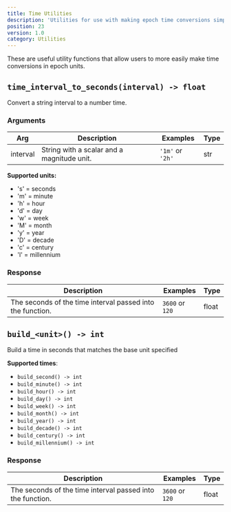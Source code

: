 ```yaml
---
title: Time Utilities
description: 'Utilities for use with making epoch time conversions simpler.'
position: 23
version: 1.0
category: Utilities
---
```


These are useful utility functions that allow users to more easily make time conversions in epoch units.

## `time_interval_to_seconds(interval) -> float`

Convert a string interval to a number time.

### Arguments

| Arg      | Description                                | Examples         | Type |
| -------- | ------------------------------------------ | ---------------- | ---- |
| interval | String with a scalar and a magnitude unit. | `'1m'` or `'2h'` | str  |

**Supported units:**

- 's' = seconds
- 'm' = minute
- 'h' = hour
- 'd' = day
- 'w' = week
- 'M' = month
- 'y' = year
- 'D' = decade
- 'c' = century
- 'l' = millennium

### Response

| Description                                                | Examples        | Type  |
| ---------------------------------------------------------- | --------------- | ----- |
| The seconds of the time interval passed into the function. | `3600` or `120` | float |

## `build_<unit>() -> int`

Build a time in seconds that matches the base unit specified

**Supported times**:

- `build_second() -> int`
- `build_minute() -> int`
- `build_hour() -> int`
- `build_day() -> int`
- `build_week() -> int`
- `build_month() -> int`
- `build_year() -> int`
- `build_decade() -> int`
- `build_century() -> int`
- `build_millennium() -> int`

### Response

| Description                                                | Examples        | Type  |
| ---------------------------------------------------------- | --------------- | ----- |
| The seconds of the time interval passed into the function. | `3600` or `120` | float |